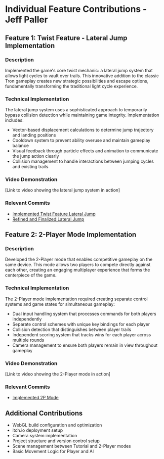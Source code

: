 # Individual Feature Contributions - Jeff Paller

## Feature 1: Twist Feature - Lateral Jump Implementation

### Description
Implemented the game's core twist mechanic: a lateral jump system that allows light cycles to vault over trails. This innovative addition to the classic Tron gameplay creates new strategic possibilities and escape options, fundamentally transforming the traditional light cycle experience.

### Technical Implementation
The lateral jump system uses a sophisticated approach to temporarily bypass collision detection while maintaining game integrity. Implementation includes:
- Vector-based displacement calculations to determine jump trajectory and landing positions
- Cooldown system to prevent ability overuse and maintain gameplay balance
- Visual feedback through particle effects and animation to communicate the jump action clearly
- Collision management to handle interactions between jumping cycles and existing trails

### Video Demonstration
[Link to video showing the lateral jump system in action]

### Relevant Commits
- [Implemented Twist Feature Lateral Jump](https://github.com/Jeff1999/COSC416_FinalProject_G30/commit/6b713ce5689af7ad29d3088bcb28c9081199e338)
- [Refined and Finalized Lateral Jump](https://github.com/Jeff1999/COSC416_FinalProject_G30/commit/2245a75aa58cc7ccd3c8fcb94e050952dfb994ce)

## Feature 2: 2-Player Mode Implementation

### Description
Developed the 2-Player mode that enables competitive gameplay on the same device. This mode allows two players to compete directly against each other, creating an engaging multiplayer experience that forms the centerpiece of the game.

### Technical Implementation
The 2-Player mode implementation required creating separate control systems and game states for simultaneous gameplay:
- Dual input handling system that processes commands for both players independently
- Separate control schemes with unique key bindings for each player
- Collision detection that distinguishes between player trails
- Independent scoring system that tracks wins for each player across multiple rounds
- Camera management to ensure both players remain in view throughout gameplay

### Video Demonstration
[Link to video showing the 2-Player mode in action]

### Relevant Commits
- [Implemented 2P Mode](https://github.com/Jeff1999/COSC416_FinalProject_G30/commit/9da39ceeac133fe57ca332f7850676db3a44b739)

## Additional Contributions
- WebGL build configuration and optimization
- itch.io deployment setup
- Camera system implementation
- Project structure and version control setup
- Scene management between Tutorial and 2-Player modes
- Basic Movement Logic for Player and AI
